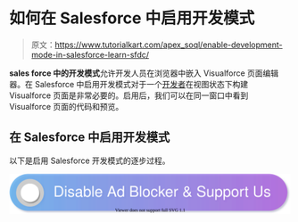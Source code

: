 # 如何在 Salesforce 中启用开发模式

> 原文：<https://www.tutorialkart.com/apex_soql/enable-development-mode-in-salesforce-learn-sfdc/>

**sales force 中的开发模式**允许开发人员在浏览器中嵌入 Visualforce 页面编辑器。在 Salesforce 中启用开发模式对于一个[开发者](https://www.tutorialkart.com/salesforce-tutorials/salesforce-developer-tutorials/)在视图状态下构建 Visualforce 页面是非常必要的。启用后，我们可以在同一窗口中看到 Visualforce 页面的代码和预览。

## 在 Salesforce 中启用开发模式

以下是启用 Salesforce 开发模式的逐步过程。

[![](img/925da31b32d6bc3827932f6c8afb11bb.png)](https://www.tutorialkart.com/)
